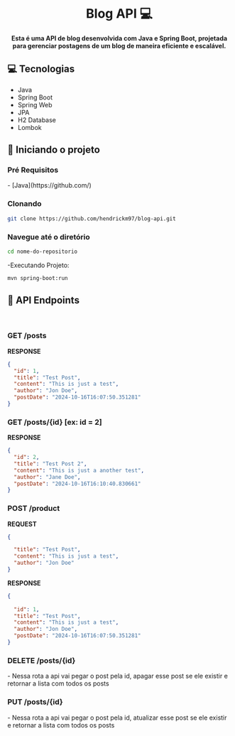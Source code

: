 <h1 align="center" style="font-weight: bold;">Blog API 💻</h1>

<p align="center">
    <b>Esta é uma API de blog desenvolvida com Java e Spring Boot, projetada para gerenciar postagens de um blog de maneira eficiente e escalável.</b>
</p>

<h2 id="technologies">💻 Tecnologias</h2>

- Java
- Spring Boot
- Spring Web
- JPA
- H2 Database
- Lombok

<h2 id="started">🚀 Iniciando o projeto</h2>
<h3>Pré Requisitos</h3>
- [Java](https://github.com/)

<h3>Clonando</h3>

```bash
git clone https://github.com/hendrickm97/blog-api.git
```
<h3>Navegue até o diretório</h3>

```bash
cd nome-do-repositorio
```

-Executando Projeto:

```bash
mvn spring-boot:run
```

<h2 id="routes">📍 API Endpoints</h2>
​

<h3 id="get-auth-detail">GET /posts</h3>

**RESPONSE**

```json
{
  "id": 1,
  "title": "Test Post",
  "content": "This is just a test",
  "author": "Jon Doe",
  "postDate": "2024-10-16T16:07:50.351281"
}
```
<h3 id="get-auth-detail">GET /posts/{id} [ex: id = 2]</h3>

**RESPONSE**

```json
{
  "id": 2,
  "title": "Test Post 2",
  "content": "This is just a another test",
  "author": "Jane Doe",
  "postDate": "2024-10-16T16:10:40.830661"
}
```


<h3 id="post-auth-detail">POST /product</h3>

**REQUEST**

```json
{

  "title": "Test Post",
  "content": "This is just a test",
  "author": "Jon Doe"
}
```

**RESPONSE**

```json
{
  
  "id": 1,
  "title": "Test Post",
  "content": "This is just a test",
  "author": "Jon Doe",
  "postDate": "2024-10-16T16:07:50.351281"
}
```
<h3 id="get-auth-detail">DELETE /posts/{id}</h3>
- Nessa rota a api vai pegar o post pela id, apagar esse post se ele existir e retornar a lista com todos os posts

<h3 id="get-auth-detail">PUT /posts/{id}</h3>
- Nessa rota a api vai pegar o post pela id, atualizar esse post se ele existir e retornar a lista com todos os posts